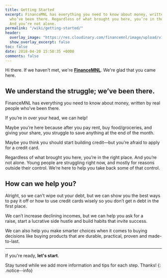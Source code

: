 ```yaml
---
title: Getting Started
excerpt: FinanceMNL has everything you need to know about money, written by real people
  who’ve been there. Regardless of what brought you here, you’re in the right place.
  And you’re not alone.
permalink: "/wiki/getting-started/"
header:
  overlay_image: "https://res.cloudinary.com/financemnl/image/upload/v1524808230/Header%20Images/yellow-wall.jpg"
  show_overlay_excerpt: false
toc: false
date: 2018-04-20 15:50:35 +0000
comments: false
---
```


Hi there. If we haven’t met, we're **[FinanceMNL](/about)**. We're glad that you came here.

## We understand the struggle; we’ve been there.

FinanceMNL has everything you need to know about money, written by real people who’ve been there.

If you’re in over your head, we can help!

Maybe you’re here because after you pay rent, buy food/groceries, and giving your share, you struggle to save anything at the end of the month.

Maybe you think you should start building credit—but you’re afraid to apply for a credit card.

Regardless of what brought you here, you’re in the right place. And you’re not alone. Young people are struggling right now, and mostly for reasons outside their control. We’re here to help you take back some of that control.

## How can we help you?

Alright, so we can’t wipe out your debt, but we can show you the best ways to pay it off or how to use credit cards wisely so you don’t get n debt in the first place.

We can’t increase declining incomes, but we can help you ask for a raise, start a lucrative side hustle and build habits that invite success.


We can also help you make smarter choices when it comes to buying decisions like buying products that are durable, practical, proven and made-to-last.

---

If you're ready, **let's start**.

Stay tuned while we add more information and tips for each step. Thanks!
{: .notice--info}
